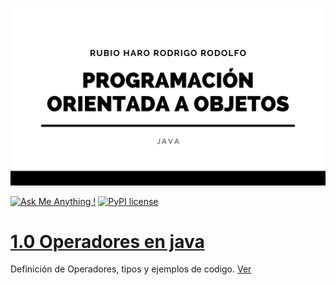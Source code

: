 ![Linearity](/LOGO.png)

[![Ask Me Anything !](https://img.shields.io/badge/Ask%20me-anything-1abc9c.svg)](https://github.com/RubioHaro/)
[![PyPI license](https://img.shields.io/pypi/l/ansicolortags.svg)](https://github.com/RubioHaro/Linearity/blob/master/LICENSE)

# [1.0 Operadores en java](https://github.com/RubioHaro/POO-java/tree/master/1.Operadores#operadores)

Definición de Operadores, tipos y ejemplos de codigo. [Ver](https://github.com/RubioHaro/POO-java/tree/master/1.Operadores#operadores)
